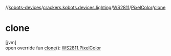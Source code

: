//[kobots-devices](../../../../index.md)/[crackers.kobots.devices.lighting](../../index.md)/[WS2811](../index.md)/[PixelColor](index.md)/[clone](clone.md)

# clone

[jvm]\
open override fun [clone](clone.md)(): [WS2811.PixelColor](index.md)
